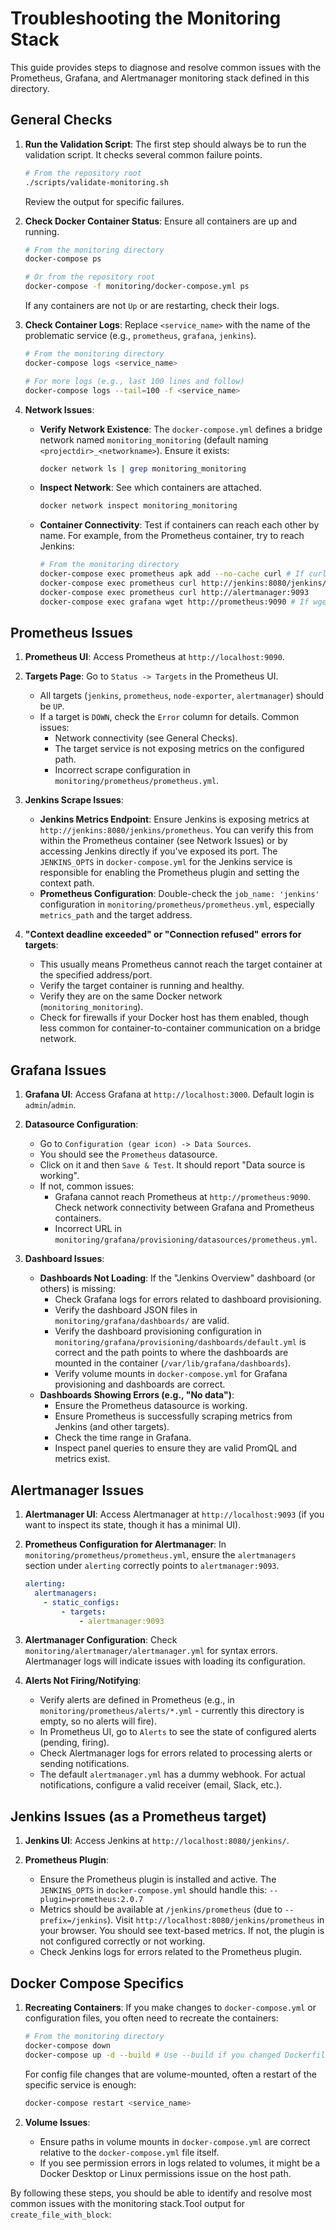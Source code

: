 # Troubleshooting the Monitoring Stack

This guide provides steps to diagnose and resolve common issues with the Prometheus, Grafana, and Alertmanager monitoring stack defined in this directory.

## General Checks

1.  **Run the Validation Script**:
    The first step should always be to run the validation script. It checks several common failure points.
    ```bash
    # From the repository root
    ./scripts/validate-monitoring.sh
    ```
    Review the output for specific failures.

2.  **Check Docker Container Status**:
    Ensure all containers are up and running.
    ```bash
    # From the monitoring directory
    docker-compose ps

    # Or from the repository root
    docker-compose -f monitoring/docker-compose.yml ps
    ```
    If any containers are not `Up` or are restarting, check their logs.

3.  **Check Container Logs**:
    Replace `<service_name>` with the name of the problematic service (e.g., `prometheus`, `grafana`, `jenkins`).
    ```bash
    # From the monitoring directory
    docker-compose logs <service_name>

    # For more logs (e.g., last 100 lines and follow)
    docker-compose logs --tail=100 -f <service_name>
    ```

4.  **Network Issues**:
    *   **Verify Network Existence**: The `docker-compose.yml` defines a bridge network named `monitoring_monitoring` (default naming `<projectdir>_<networkname>`). Ensure it exists:
        ```bash
        docker network ls | grep monitoring_monitoring
        ```
    *   **Inspect Network**: See which containers are attached.
        ```bash
        docker network inspect monitoring_monitoring
        ```
    *   **Container Connectivity**: Test if containers can reach each other by name. For example, from the Prometheus container, try to reach Jenkins:
        ```bash
        # From the monitoring directory
        docker-compose exec prometheus apk add --no-cache curl # If curl is not available
        docker-compose exec prometheus curl http://jenkins:8080/jenkins/prometheus
        docker-compose exec prometheus curl http://alertmanager:9093
        docker-compose exec grafana wget http://prometheus:9090 # If wget is available, or use curl
        ```

## Prometheus Issues

1.  **Prometheus UI**:
    Access Prometheus at `http://localhost:9090`.

2.  **Targets Page**:
    Go to `Status -> Targets` in the Prometheus UI.
    *   All targets (`jenkins`, `prometheus`, `node-exporter`, `alertmanager`) should be `UP`.
    *   If a target is `DOWN`, check the `Error` column for details. Common issues:
        *   Network connectivity (see General Checks).
        *   The target service is not exposing metrics on the configured path.
        *   Incorrect scrape configuration in `monitoring/prometheus/prometheus.yml`.

3.  **Jenkins Scrape Issues**:
    *   **Jenkins Metrics Endpoint**: Ensure Jenkins is exposing metrics at `http://jenkins:8080/jenkins/prometheus`. You can verify this from within the Prometheus container (see Network Issues) or by accessing Jenkins directly if you've exposed its port.
        The `JENKINS_OPTS` in `docker-compose.yml` for the Jenkins service is responsible for enabling the Prometheus plugin and setting the context path.
    *   **Prometheus Configuration**: Double-check the `job_name: 'jenkins'` configuration in `monitoring/prometheus/prometheus.yml`, especially `metrics_path` and the target address.

4.  **"Context deadline exceeded" or "Connection refused" errors for targets**:
    *   This usually means Prometheus cannot reach the target container at the specified address/port.
    *   Verify the target container is running and healthy.
    *   Verify they are on the same Docker network (`monitoring_monitoring`).
    *   Check for firewalls if your Docker host has them enabled, though less common for container-to-container communication on a bridge network.

## Grafana Issues

1.  **Grafana UI**:
    Access Grafana at `http://localhost:3000`. Default login is `admin`/`admin`.

2.  **Datasource Configuration**:
    *   Go to `Configuration (gear icon) -> Data Sources`.
    *   You should see the `Prometheus` datasource.
    *   Click on it and then `Save & Test`. It should report "Data source is working".
    *   If not, common issues:
        *   Grafana cannot reach Prometheus at `http://prometheus:9090`. Check network connectivity between Grafana and Prometheus containers.
        *   Incorrect URL in `monitoring/grafana/provisioning/datasources/prometheus.yml`.

3.  **Dashboard Issues**:
    *   **Dashboards Not Loading**: If the "Jenkins Overview" dashboard (or others) is missing:
        *   Check Grafana logs for errors related to dashboard provisioning.
        *   Verify the dashboard JSON files in `monitoring/grafana/dashboards/` are valid.
        *   Verify the dashboard provisioning configuration in `monitoring/grafana/provisioning/dashboards/default.yml` is correct and the path points to where the dashboards are mounted in the container (`/var/lib/grafana/dashboards`).
        *   Verify volume mounts in `docker-compose.yml` for Grafana provisioning and dashboards are correct.
    *   **Dashboards Showing Errors (e.g., "No data")**:
        *   Ensure the Prometheus datasource is working.
        *   Ensure Prometheus is successfully scraping metrics from Jenkins (and other targets).
        *   Check the time range in Grafana.
        *   Inspect panel queries to ensure they are valid PromQL and metrics exist.

## Alertmanager Issues

1.  **Alertmanager UI**:
    Access Alertmanager at `http://localhost:9093` (if you want to inspect its state, though it has a minimal UI).

2.  **Prometheus Configuration for Alertmanager**:
    In `monitoring/prometheus/prometheus.yml`, ensure the `alertmanagers` section under `alerting` correctly points to `alertmanager:9093`.
    ```yaml
    alerting:
      alertmanagers:
        - static_configs:
            - targets:
                - alertmanager:9093
    ```

3.  **Alertmanager Configuration**:
    Check `monitoring/alertmanager/alertmanager.yml` for syntax errors. Alertmanager logs will indicate issues with loading its configuration.

4.  **Alerts Not Firing/Notifying**:
    *   Verify alerts are defined in Prometheus (e.g., in `monitoring/prometheus/alerts/*.yml` - currently this directory is empty, so no alerts will fire).
    *   In Prometheus UI, go to `Alerts` to see the state of configured alerts (pending, firing).
    *   Check Alertmanager logs for errors related to processing alerts or sending notifications.
    *   The default `alertmanager.yml` has a dummy webhook. For actual notifications, configure a valid receiver (email, Slack, etc.).

## Jenkins Issues (as a Prometheus target)

1.  **Jenkins UI**:
    Access Jenkins at `http://localhost:8080/jenkins/`.

2.  **Prometheus Plugin**:
    *   Ensure the Prometheus plugin is installed and active. The `JENKINS_OPTS` in `docker-compose.yml` should handle this:
      `--plugin=prometheus:2.0.7`
    *   Metrics should be available at `/jenkins/prometheus` (due to `--prefix=/jenkins`). Visit `http://localhost:8080/jenkins/prometheus` in your browser. You should see text-based metrics. If not, the plugin is not configured correctly or not working.
    *   Check Jenkins logs for errors related to the Prometheus plugin.

## Docker Compose Specifics

1.  **Recreating Containers**:
    If you make changes to `docker-compose.yml` or configuration files, you often need to recreate the containers:
    ```bash
    # From the monitoring directory
    docker-compose down
    docker-compose up -d --build # Use --build if you changed Dockerfile or image specific things
    ```
    For config file changes that are volume-mounted, often a restart of the specific service is enough:
    ```bash
    docker-compose restart <service_name>
    ```

2.  **Volume Issues**:
    *   Ensure paths in volume mounts in `docker-compose.yml` are correct relative to the `docker-compose.yml` file itself.
    *   If you see permission errors in logs related to volumes, it might be a Docker Desktop or Linux permissions issue on the host path.

By following these steps, you should be able to identify and resolve most common issues with the monitoring stack.Tool output for `create_file_with_block`:

